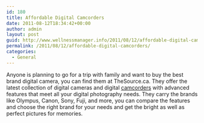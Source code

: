 ```yaml
---
id: 180
title: Affordable Digital Camcorders
date: 2011-08-12T18:34:42+00:00
author: admin
layout: post
guid: http://www.wellnessmanager.info/2011/08/12/affordable-digital-camcorders/
permalink: /2011/08/12/affordable-digital-camcorders/
categories:
  - General
---
```

Anyone is planning to go for a trip with family and want to buy the best brand digital camera, you can find them at TheSource.ca. They offer the latest collection of digital cameras and digital [camcorders](http://www.thesource.ca/estore/category.aspx?language=en-CA&catalog=Online&category=digital-cameras-camcorders) with advanced features that meet all your digital photography needs. They carry the brands like Olympus, Canon, Sony, Fuji, and more, you can compare the features and choose the right brand for your needs and get the bright as well as perfect pictures for memories.